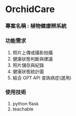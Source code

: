# OrchidCare

### 專案名稱 : 植物健康辨系統
### 功能需求
1. 照片上傳或攝影拍攝
2. 健康狀態判斷與建議
3. 照片儲存與紀錄
4. 健康狀態統計圖
5. 結合 GPT API 查詢病症(選用)

### 使用技術
1. python flask
2. teachable
